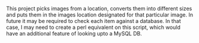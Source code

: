 This project picks images from a location, converts them into different sizes and puts them in the images location designated for that particular image. 
In future it may be required to check each item against a database. In that case, I may need to create a perl equivalent on this script, which would have an additional feature of looking upto a MySQL DB.

